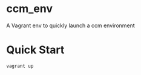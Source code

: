 # ccm_env
A Vagrant env to quickly launch a ccm environment

# Quick Start

```bash
vagrant up
```


